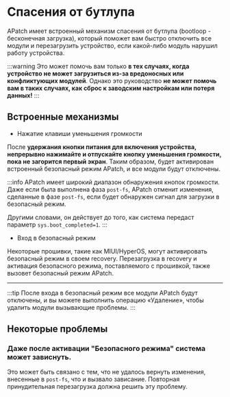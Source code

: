 # Спасения от бутлупа

APatch имеет встроенный механизм спасения от бутлупа (bootloop - бесконечная загрузка), который поможет вам быстро отключить все модули и перезагрузить устройство, если какой-либо модуль нарушил работу устройства.

:::warning
Это может помочь вам только **в тех случаях, когда устройство не может загрузиться из-за вредоносных или конфликтующих модулей**. Однако это руководство **не может помочь вам в таких случаях, как сброс к заводским настройкам или потеря данных!**
:::

## Встроенные механизмы

- Нажатие клавиши уменьшения громкости

После **удержания кнопки питания для включения устройства, непрерывно нажимайте и отпускайте кнопку уменьшения громкости, пока не загорится первый экран**. Таким образом, будет активирован встроенный безопасный режим APatch, и все модули будут отключены.

:::info
APatch имеет широкий диапазон обнаружения кнопок громкости. Даже если была выполнена фаза `post-fs`, APatch отменит изменения, сделанные в фазе `post-fs`, если будет обнаружен сигнал для загрузки в безопасный режим.

Другими словами, он действует до того, как система передаст параметр `sys.boot_completed=1`.
:::

- Вход в безопасный режим

Некоторые прошивки, такие как MIUI/HyperOS, могут активировать безопасный режим в своем recovery. Перезагрузка в recovery и активация безопасного режима, поставляемого с прошивкой, также вызовет безопасный режим APatch.

---

:::tip
После входа в безопасный режим все модули APatch будут отключены, и вы можете выполнить операцию «Удаление», чтобы удалить модули вызывающие проблемы.
:::

## Некоторые проблемы

### Даже после активации "Безопасного режима" система может зависнуть.

Это может быть связано с тем, что не удалось вернуть изменения, внесенные в `post-fs`, что и вызвало зависание. Повторная принудительная перезагрузка должна решить эту проблему.
